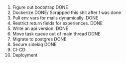 1. Figure out bootstrap DONE
2. Dockerize  DONE/ Scrapped this shit after I was done
3. Pull env vars for mails dynamically. DONE
4. Restrict return fields for experiences. DONE 
5. Write an api version. DONE
6. Move task queue out of main thread DONE
7. Migrate to postgres DONE
8. Secure sidekiq DONE
9. CI-CD
10. Deployment

